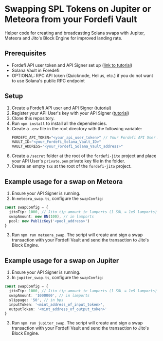# Swapping SPL Tokens on Jupiter or Meteora from your Fordefi Vault

Helper code for creating and broadcasting Solana swaps with Jupiter, Meteora and Jito's Block Engine for improved landing rate.

## Prerequisites

- Fordefi API user token and API Signer set up ([link to tutorial](https://docs.fordefi.com/developers/program-overview))
- Solana Vault in Foredefi
- OPTIONAL: RPC API token (Quicknode, Helius, etc.) if you do not want to use Solana's public RPC endpoint

## Setup

1. Create a Fordefi API user and API Signer ([tutorial](https://docs.fordefi.com/developers/program-overview))
2. Register your API User's key with your API Signer ([tutorial](https://docs.fordefi.com/developers/getting-started/pair-an-api-client-with-the-api-signer))
3. Clone this repository.
4. Run `npm install` to install all the dependencies.
5. Create a `.env` file in the root directory with the following variable:
   ```typescript
   FORDEFI_API_TOKEN="<your_api_user_token>" // Your Fordefi API User JWT
   VAULT_ID="<your_Fordefi_Solana_Vault_ID>"
   VAULT_ADDRESS="<your_Fordefi_Solana_Vault_address>"
   ```
6. Create a `/secret` folder at the root of the `fordefi-jito` project and place your API User's `private.pem` private key file in the folder.
7. Create an empty `txs` at the root of the `fordefi-jito` project.

## Example usage for a swap on Meteora

1. Ensure your API Signer is running.
2. In `meteora_swap.ts`, configure the `swapConfig`:
```typescript
const swapConfig = {
  jitoTip: 1000, // Jito tip amount in lamports (1 SOL = 1e9 lamports)
  swapAmount: new BN(100), // in lamports
  pool: new PublicKey('<pool_address>')
}
```
3. Run `npm run meteora_swap`. The script will create and sign a swap transaction with your Fordefi Vault and send the transaction to Jito's Block Engine.

## Example usage for a swap on Jupiter

1. Ensure your API Signer is running. 
2. In `jupiter_swap.ts`, configure the `swapConfig`:
```typescript
const swapConfig = {
  jitoTip: 1000, // Jito tip amount in lamports (1 SOL = 1e9 lamports)
  swapAmount: '1000000', // in lamports
  slippage: '50', // in bps
  inputToken: '<mint_address_of_input_token>', 
  outputToken: '<mint_address_of_output_token>'
}
```
3. Run `npm run jupiter_swap`. The script will create and sign a swap transaction with your Fordefi Vault and send the transaction to Jito's Block Engine.
